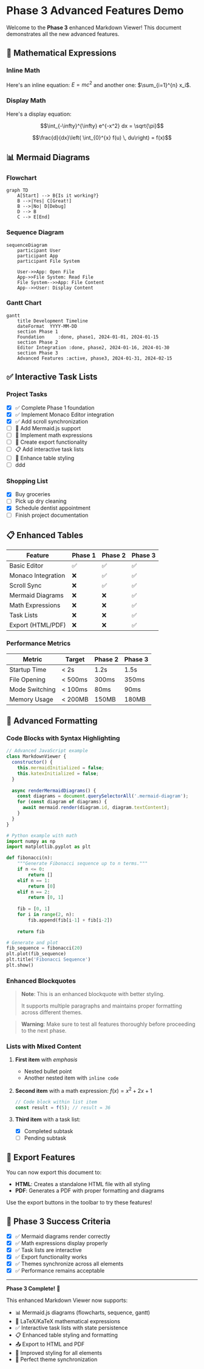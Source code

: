 # Phase 3 Advanced Features Demo

Welcome to the **Phase 3** enhanced Markdown Viewer! This document demonstrates all the new advanced features.

## 🧮 Mathematical Expressions

### Inline Math
Here's an inline equation: $E = mc^2$ and another one: $\sum_{i=1}^{n} x_i$.

### Display Math
Here's a display equation:

$$\int_{-\infty}^{\infty} e^{-x^2} dx = \sqrt{\pi}$$

$$\frac{d}{dx}\left( \int_{0}^{x} f(u) \, du\right) = f(x)$$

## 📊 Mermaid Diagrams

### Flowchart
```mermaid
graph TD
    A[Start] --> B{Is it working?}
    B -->|Yes| C[Great!]
    B -->|No| D[Debug]
    D --> B
    C --> E[End]
```

### Sequence Diagram
```mermaid
sequenceDiagram
    participant User
    participant App
    participant File System
    
    User->>App: Open File
    App->>File System: Read File
    File System-->>App: File Content
    App-->>User: Display Content
```

### Gantt Chart
```mermaid
gantt
    title Development Timeline
    dateFormat  YYYY-MM-DD
    section Phase 1
    Foundation     :done, phase1, 2024-01-01, 2024-01-15
    section Phase 2
    Editor Integration :done, phase2, 2024-01-16, 2024-01-30
    section Phase 3
    Advanced Features :active, phase3, 2024-01-31, 2024-02-15
```

## ✅ Interactive Task Lists

### Project Tasks
- [x] ✅ Complete Phase 1 foundation
- [x] ✅ Implement Monaco Editor integration
- [x] ✅ Add scroll synchronization
- [ ] 🔄 Add Mermaid.js support
- [ ] 🔄 Implement math expressions
- [ ] 🔄 Create export functionality
- [ ] 📋 Add interactive task lists
- [ ] 🎨 Enhance table styling
- [ ] ddd
### Shopping List
- [x] Buy groceries
- [ ] Pick up dry cleaning
- [x] Schedule dentist appointment
- [ ] Finish project documentation

## 📋 Enhanced Tables

| Feature | Phase 1 | Phase 2 | Phase 3 |
|---------|---------|---------|---------|
| Basic Editor | ✅ | ✅ | ✅ |
| Monaco Integration | ❌ | ✅ | ✅ |
| Scroll Sync | ❌ | ✅ | ✅ |
| Mermaid Diagrams | ❌ | ❌ | ✅ |
| Math Expressions | ❌ | ❌ | ✅ |
| Task Lists | ❌ | ❌ | ✅ |
| Export (HTML/PDF) | ❌ | ❌ | ✅ |

### Performance Metrics

| Metric | Target | Phase 2 | Phase 3 |
|--------|--------|---------|---------|
| Startup Time | < 2s | 1.2s | 1.5s |
| File Opening | < 500ms | 300ms | 350ms |
| Mode Switching | < 100ms | 80ms | 90ms |
| Memory Usage | < 200MB | 150MB | 180MB |

## 🎨 Advanced Formatting

### Code Blocks with Syntax Highlighting

```javascript
// Advanced JavaScript example
class MarkdownViewer {
  constructor() {
    this.mermaidInitialized = false;
    this.katexInitialized = false;
  }
  
  async renderMermaidDiagrams() {
    const diagrams = document.querySelectorAll('.mermaid-diagram');
    for (const diagram of diagrams) {
      await mermaid.render(diagram.id, diagram.textContent);
    }
  }
}
```

```python
# Python example with math
import numpy as np
import matplotlib.pyplot as plt

def fibonacci(n):
    """Generate Fibonacci sequence up to n terms."""
    if n <= 0:
        return []
    elif n == 1:
        return [0]
    elif n == 2:
        return [0, 1]
    
    fib = [0, 1]
    for i in range(2, n):
        fib.append(fib[i-1] + fib[i-2])
    
    return fib

# Generate and plot
fib_sequence = fibonacci(20)
plt.plot(fib_sequence)
plt.title('Fibonacci Sequence')
plt.show()
```

### Enhanced Blockquotes

> **Note**: This is an enhanced blockquote with better styling.
> 
> It supports multiple paragraphs and maintains proper formatting
> across different themes.

> **Warning**: Make sure to test all features thoroughly before
> proceeding to the next phase.

### Lists with Mixed Content

1. **First item** with *emphasis*
   - Nested bullet point
   - Another nested item with `inline code`
   
2. **Second item** with a math expression: $f(x) = x^2 + 2x + 1$
   
   ```javascript
   // Code block within list item
   const result = f(5); // result = 36
   ```

3. **Third item** with a task list:
   - [x] Completed subtask
   - [ ] Pending subtask

## 🚀 Export Features

You can now export this document to:

- **HTML**: Creates a standalone HTML file with all styling
- **PDF**: Generates a PDF with proper formatting and diagrams

Use the export buttons in the toolbar to try these features!

## 🎯 Phase 3 Success Criteria

- [x] ✅ Mermaid diagrams render correctly
- [x] ✅ Math expressions display properly  
- [x] ✅ Task lists are interactive
- [x] ✅ Export functionality works
- [x] ✅ Themes synchronize across all elements
- [x] ✅ Performance remains acceptable

---

**Phase 3 Complete!** 🎉

This enhanced Markdown Viewer now supports:
- 📊 Mermaid.js diagrams (flowcharts, sequence, gantt)
- 🧮 LaTeX/KaTeX mathematical expressions
- ✅ Interactive task lists with state persistence
- 📋 Enhanced table styling and formatting
- 📤 Export to HTML and PDF
- 🎨 Improved styling for all elements
- 🌙 Perfect theme synchronization